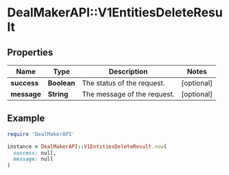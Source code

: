# DealMakerAPI::V1EntitiesDeleteResult

## Properties

| Name | Type | Description | Notes |
| ---- | ---- | ----------- | ----- |
| **success** | **Boolean** | The status of the request. | [optional] |
| **message** | **String** | The message of the request. | [optional] |

## Example

```ruby
require 'DealMakerAPI'

instance = DealMakerAPI::V1EntitiesDeleteResult.new(
  success: null,
  message: null
)
```

